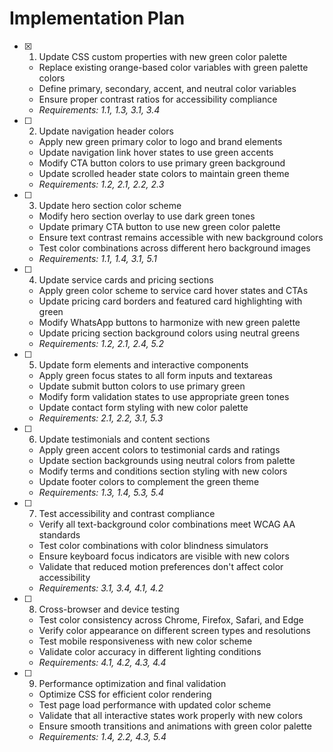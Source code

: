 # Implementation Plan

- [x] 1. Update CSS custom properties with new green color palette





  - Replace existing orange-based color variables with green palette colors
  - Define primary, secondary, accent, and neutral color variables
  - Ensure proper contrast ratios for accessibility compliance
  - _Requirements: 1.1, 1.3, 3.1, 3.4_

- [ ] 2. Update navigation header colors
  - Apply new green primary color to logo and brand elements
  - Update navigation link hover states to use green accents
  - Modify CTA button colors to use primary green background
  - Update scrolled header state colors to maintain green theme
  - _Requirements: 1.2, 2.1, 2.2, 2.3_

- [ ] 3. Update hero section color scheme
  - Modify hero section overlay to use dark green tones
  - Update primary CTA button to use new green color palette
  - Ensure text contrast remains accessible with new background colors
  - Test color combinations across different hero background images
  - _Requirements: 1.1, 1.4, 3.1, 5.1_

- [ ] 4. Update service cards and pricing sections
  - Apply green color scheme to service card hover states and CTAs
  - Update pricing card borders and featured card highlighting with green
  - Modify WhatsApp buttons to harmonize with new green palette
  - Update pricing section background colors using neutral greens
  - _Requirements: 1.2, 2.1, 2.4, 5.2_

- [ ] 5. Update form elements and interactive components
  - Apply green focus states to all form inputs and textareas
  - Update submit button colors to use primary green
  - Modify form validation states to use appropriate green tones
  - Update contact form styling with new color palette
  - _Requirements: 2.1, 2.2, 3.1, 5.3_

- [ ] 6. Update testimonials and content sections
  - Apply green accent colors to testimonial cards and ratings
  - Update section backgrounds using neutral colors from palette
  - Modify terms and conditions section styling with new colors
  - Update footer colors to complement the green theme
  - _Requirements: 1.3, 1.4, 5.3, 5.4_

- [ ] 7. Test accessibility and contrast compliance
  - Verify all text-background color combinations meet WCAG AA standards
  - Test color combinations with color blindness simulators
  - Ensure keyboard focus indicators are visible with new colors
  - Validate that reduced motion preferences don't affect color accessibility
  - _Requirements: 3.1, 3.4, 4.1, 4.2_

- [ ] 8. Cross-browser and device testing
  - Test color consistency across Chrome, Firefox, Safari, and Edge
  - Verify color appearance on different screen types and resolutions
  - Test mobile responsiveness with new color scheme
  - Validate color accuracy in different lighting conditions
  - _Requirements: 4.1, 4.2, 4.3, 4.4_

- [ ] 9. Performance optimization and final validation
  - Optimize CSS for efficient color rendering
  - Test page load performance with updated color scheme
  - Validate that all interactive states work properly with new colors
  - Ensure smooth transitions and animations with green color palette
  - _Requirements: 1.4, 2.2, 4.3, 5.4_